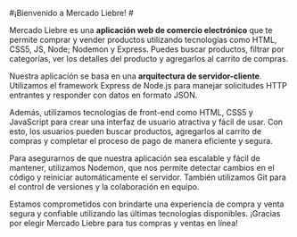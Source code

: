 #¡Bienvenido a Mercado Liebre! #

Mercado Liebre es una **aplicación web de comercio electrónico** que te permite comprar y vender productos utilizando tecnologías como HTML, CSS5, JS, Node; Nodemon y Express. Puedes buscar productos, filtrar por categorías, ver los detalles del producto y agregarlos al carrito de compras.

Nuestra aplicación se basa en una **arquitectura de servidor-cliente**. Utilizamos el framework Express de Node.js para manejar solicitudes HTTP entrantes y responder con datos en formato JSON. 

Además, utilizamos tecnologías de front-end como HTML, CSS5 y JavaScript para crear una interfaz de usuario atractiva y fácil de usar. Con esto, los usuarios pueden buscar productos, agregarlos al carrito de compras y completar el proceso de pago de manera eficiente y segura.

Para asegurarnos de que nuestra aplicación sea escalable y fácil de mantener, utilizamos Nodemon, que nos permite detectar cambios en el código y reiniciar automáticamente el servidor. También utilizamos Git para el control de versiones y la colaboración en equipo.

Estamos comprometidos con brindarte una experiencia de compra y venta segura y confiable utilizando las últimas tecnologías disponibles. ¡Gracias por elegir Mercado Liebre para tus compras y ventas en línea! 
